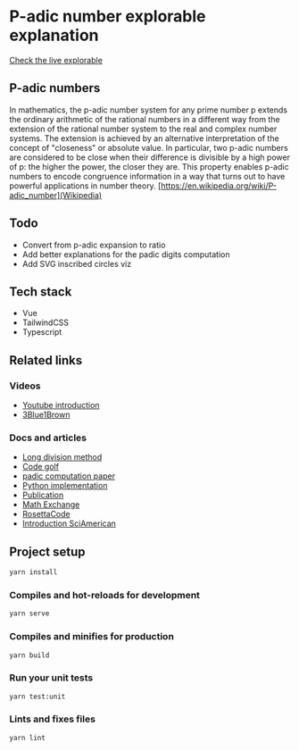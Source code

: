 # P-adic number explorable explanation

[Check the live explorable](https://logicien.fr/padic/)

## P-adic numbers

In mathematics, the p-adic number system for any prime number p extends the ordinary arithmetic of the rational numbers in a different way from the extension of the rational number system to the real and complex number systems. The extension is achieved by an alternative interpretation of the concept of "closeness" or absolute value. In particular, two p-adic numbers are considered to be close when their difference is divisible by a high power of p: the higher the power, the closer they are. This property enables p-adic numbers to encode congruence information in a way that turns out to have powerful applications in number theory. [https://en.wikipedia.org/wiki/P-adic_number](Wikipedia)

## Todo

- Convert from p-adic expansion to ratio
- Add better explanations for the padic digits computation
- Add SVG inscribed circles viz

## Tech stack

- Vue
- TailwindCSS
- Typescript

## Related links

### Videos

- [Youtube introduction](https://www.youtube.com/watch?v=_9POg4HSgfI)
- [3Blue1Brown](https://www.youtube.com/watch?v=XFDM1ip5HdU)

### Docs and articles

- [Long division method](https://stackoverflow.com/questions/62527047/implementing-long-division-while-checking-for-repeating-decimals)
- [Code golf](https://codegolf.stackexchange.com/questions/63629/calculate-the-p-adic-norm-of-a-rational-number)
- [padic computation paper](ttps://hal.archives-ouvertes.fr/hal-01444183/document)
- [Python implementation](https://gist.github.com/meagtan/87b550d5129cc557ed6821c6f18af38b)
- [Publication](http://www.sens-neuchatel.ch/bulletin/no18/art18-2-robert.pdf)
- [Math Exchange](https://math.stackexchange.com/questions/1186967/method-of-finding-a-p-adic-expansion-to-a-rational-number/1187037#1187037)
- [RosettaCode](http://rosettacode.org/wiki/P-Adic_numbers,_basic)
- [Introduction SciAmerican](https://blogs.scientificamerican.com/roots-of-unity/the-numbers-behind-a-fields-medalists-math/)

## Project setup

```bash
yarn install
```

### Compiles and hot-reloads for development

```bash
yarn serve
```

### Compiles and minifies for production

```bash
yarn build
```

### Run your unit tests

```bash
yarn test:unit
```

### Lints and fixes files

```bash
yarn lint
```
